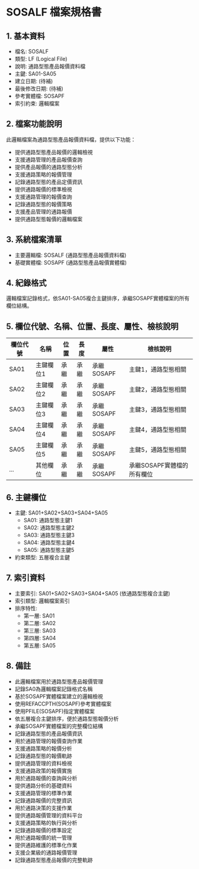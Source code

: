# SOSALF 檔案規格書

## 1. 基本資料
- 檔名: SOSALF
- 類型: LF (Logical File)
- 說明: 通路型態產品報價資料檔
- 主鍵: SA01-SA05
- 建立日期: (待補)
- 最後修改日期: (待補)
- 參考實體檔: SOSAPF
- 索引約束: 邏輯檔案

## 2. 檔案功能說明
此邏輯檔案為通路型態產品報價資料檔，提供以下功能：
- 提供通路型態產品報價的邏輯檢視
- 支援通路管理的產品報價查詢
- 提供產品報價的通路型態分析
- 支援通路策略的報價管理
- 記錄通路型態的產品定價資訊
- 提供通路報價的標準檢視
- 支援通路管理的報價查詢
- 記錄通路型態的報價策略
- 支援產品管理的通路報價
- 提供通路型態報價的邏輯檔案

## 3. 系統檔案清單
- 主要邏輯檔: SOSALF (通路型態產品報價資料檔)
- 基礎實體檔: SOSAPF (通路型態產品報價實體檔)

## 4. 紀錄格式
邏輯檔案記錄格式，依SA01-SA05複合主鍵排序，承繼SOSAPF實體檔案的所有欄位結構。

## 5. 欄位代號、名稱、位置、長度、屬性、檢核說明
| 欄位代號 | 名稱 | 位置 | 長度 | 屬性 | 檢核說明 |
|----------|------|------|------|------|----------|
| SA01 | 主鍵欄位1 | 承繼 | 承繼 | 承繼SOSAPF | 主鍵1，通路型態相關 |
| SA02 | 主鍵欄位2 | 承繼 | 承繼 | 承繼SOSAPF | 主鍵2，通路型態相關 |
| SA03 | 主鍵欄位3 | 承繼 | 承繼 | 承繼SOSAPF | 主鍵3，通路型態相關 |
| SA04 | 主鍵欄位4 | 承繼 | 承繼 | 承繼SOSAPF | 主鍵4，通路型態相關 |
| SA05 | 主鍵欄位5 | 承繼 | 承繼 | 承繼SOSAPF | 主鍵5，通路型態相關 |
| ... | 其他欄位 | 承繼 | 承繼 | 承繼SOSAPF | 承繼SOSAPF實體檔的所有欄位 |

## 6. 主鍵欄位
- 主鍵: SA01+SA02+SA03+SA04+SA05
  - SA01: 通路型態主鍵1
  - SA02: 通路型態主鍵2
  - SA03: 通路型態主鍵3
  - SA04: 通路型態主鍵4
  - SA05: 通路型態主鍵5
- 約束類型: 五層複合主鍵

## 7. 索引資料
- 主要索引: SA01+SA02+SA03+SA04+SA05 (依通路型態複合主鍵)
- 索引類型: 邏輯檔案索引
- 排序特性: 
  - 第一層: SA01
  - 第二層: SA02
  - 第三層: SA03
  - 第四層: SA04
  - 第五層: SA05

## 8. 備註
- 此邏輯檔案用於通路型態產品報價管理
- 記錄SA0為邏輯檔案記錄格式名稱
- 基於SOSAPF實體檔案建立的邏輯檢視
- 使用REFACCPTH(SOSAPF)參考實體檔案
- 使用PFILE(SOSAPF)指定實體檔案
- 依五層複合主鍵排序，便於通路型態報價分析
- 承繼SOSAPF實體檔案的完整欄位結構
- 記錄通路型態的產品報價資訊
- 用於通路管理的報價查詢作業
- 支援通路策略的報價分析
- 記錄通路型態的報價軌跡
- 提供通路管理的資料檢視
- 支援通路政策的報價實施
- 用於通路報價的查詢與分析
- 提供通路分析的基礎資料
- 支援通路管理的標準作業
- 記錄通路報價的完整資訊
- 用於通路決策的支援作業
- 提供通路報價管理的資料平台
- 支援通路策略的執行與分析
- 記錄通路報價的標準設定
- 用於通路報價的統一管理
- 提供通路維護的標準化作業
- 支援企業級的通路報價管理
- 記錄通路型態產品報價的完整軌跡 